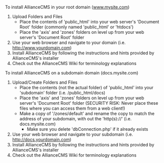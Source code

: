 To install AllianceCMS in your root domain (www.mysite.com)

1. Upload Folders and Files
    * Place the contents of 'public_html' into your web server's 'Document Root' folder (commonly named 'public_html' or 'htdocs')
    * Place the 'axis' and 'zones' folders on level up from your web server's 'Document Root' folder
2. Use your web browser and navigate to your domain (i.e. http://www.yourdomain.com)
3. Install AllianceCMS by following the instructions and hints provided by AllianceCMS's installer
4. Check out the AllianceCMS Wiki for terminology explanations

To install AllianceCMS on a subdomain domain (docs.mysite.com)

1. Upload/Create Folders and Files
    * Place the contents (not the actual folder) of 'public_html' into your 'subdomain' folder (i.e. /public_html/docs)
    * Place the 'axis' and 'zones' folders on level up from your web server's 'Document Root' folder (SECURITY RISK: Never place these files where you can access them from a web client!)
    * Make a copy of '/zones/default' and rename the copy to match the address of your subdomain, with out the 'http(s)://' (i.e. docs.mysite.com)
        * Make sure you delete 'dbConnection.php' if it already exists
2. Use your web browser and navigate to your subdomain (i.e. http://docs.yourdomain.com)
3. Install AllianceCMS by following the instructions and hints provided by AllianceCMS's installer
4. Check out the AllianceCMS Wiki for terminology explanations
